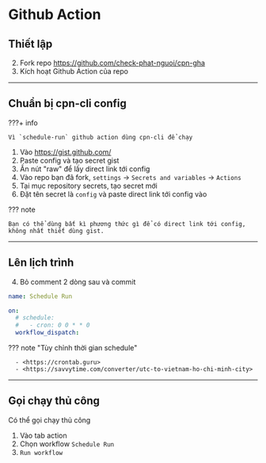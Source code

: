 # Github Action

## Thiết lập

2.  Fork repo <https://github.com/check-phat-nguoi/cpn-gha>
3.  Kích hoạt Github Action của repo

---

## Chuẩn bị cpn-cli config

???+ info

    Vì `schedule-run` github action dùng cpn-cli để chạy

1. Vào <https://gist.github.com/>
2. Paste config và tạo secret gist
3. Ấn nút "raw" để lấy direct link tới config
4. Vào repo bạn đã fork, `settings` -> `Secrets and variables` -> `Actions`
5. Tại mục repository secrets, tạo secret mới
6. Đặt tên secret là `config` và paste direct link tới config vào

??? note

    Bạn có thể dùng bất kì phương thức gì để có direct link tới config, không nhất thiết dùng gist.

---

## Lên lịch trình

4.  Bỏ comment 2 dòng sau và commit

```yaml title=".github/workflows/schedule-run.yml" hl_lines="4 5"
name: Schedule Run

on:
  # schedule:
  #   - cron: 0 0 * * 0
  workflow_dispatch:
```

??? note "Tùy chỉnh thời gian schedule"

      - <https://crontab.guru>
      - <https://savvytime.com/converter/utc-to-vietnam-ho-chi-minh-city>

---

## Gọi chạy thủ công

Có thể gọi chạy thủ công

1. Vào tab action
2. Chọn workflow `Schedule Run`
3. `Run workflow`

